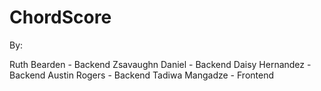 # ChordScore

By: 

Ruth Bearden - Backend
Zsavaughn Daniel - Backend
Daisy Hernandez - Backend
Austin Rogers - Backend
Tadiwa Mangadze - Frontend
